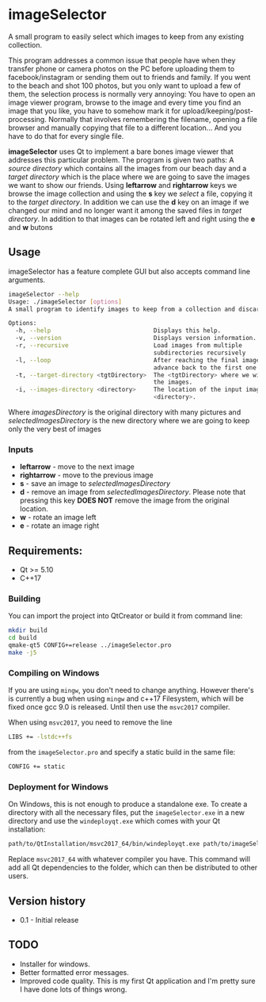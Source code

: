 # imageSelector
A small program to easily select which images to keep from any existing collection.

This program addresses a common issue that people have when they transfer phone or camera photos on the PC before uploading them to facebook/instagram or sending them out to friends and family. If you went to the beach and shot 100 photos, but you only want to upload a few of them, the selection process is normally very annoying: You have to open an image viewer program, browse to the image and every time you find an image that you like, you have to somehow mark it for upload/keeping/post-processing. Normally that involves remembering the filename, opening a file browser and manually copying that file to a different location... And you have to do that for every single file.

**imageSelector** uses Qt to implement a bare bones image viewer that addresses this particular problem. The program is given two paths: A *source directory* which contains all the images from our beach day and a *target directory* which is the place where we are going to save the images we want to show our friends. Using **leftarrow** and **rightarrow** keys we browse the image collection and using the **s** key we *select* a file, copying it to the *target directory*. In addition we can use the **d** key on an image if we changed our mind and no longer want it among the saved files in *target directory*. In addition to that images can be rotated left and right using the **e** and **w** butons

## Usage
imageSelector has a feature complete GUI but also accepts command line arguments.
```bash
imageSelector --help
Usage: ./imageSelector [options]
A small program to identify images to keep from a collection and discard others.

Options:
  -h, --help                             Displays this help.
  -v, --version                          Displays version information.
  -r, --recursive                        Load images from multiple
                                         subdirectories recursively
  -l, --loop                             After reaching the final image,
                                         advance back to the first one
  -t, --target-directory <tgtDirectory>  The <tgtDirectory> where we will keep
                                         the images.
  -i, --images-directory <directory>     The location of the input image
                                         <directory>.
```
Where *imagesDirectory* is the original directory with many pictures and *selectedImagesDirectory* is the new directory where we are going to keep only the very best of images
### Inputs
- **leftarrow** - move to the next image
- **rightarrow** - move to the previous image
- **s** - save an image to *selectedImagesDirectory*
- **d** - remove an image from *selectedImagesDirectory*. Please note that pressing this key **DOES NOT** remove the image from the original location.
- **w** - rotate an image left
- **e** - rotate an image right

## Requirements:
- Qt >= 5.10 
- C++17

### Building
You can import the project into QtCreator or build it from command line:
```bash
mkdir build
cd build
qmake-qt5 CONFIG+=release ../imageSelector.pro
make -j5
```

### Compiling on Windows
If you are using `mingw`, you don't need to change anything. However there's is currently a bug when using `mingw` and c++17 Filesystem, which will be fixed once gcc 9.0 is released. Until then use the `msvc2017` compiler.

When using `msvc2017`, you need to remove the line
```bash
LIBS += -lstdc++fs
```
from the `imageSelector.pro` and specify a static build in the same file:
```bash
CONFIG += static
```
### Deployment for Windows
On Windows, this is not enough to produce a standalone exe. To create a directory with all the necessary files, put the `imageSelector.exe` in a new directory and use the `windeployqt.exe` which comes with your Qt installation:
```bash
path/to/QtInstallation/msvc2017_64/bin/windeployqt.exe path/to/imageSelector.exe`
```
Replace `msvc2017_64` with whatever compiler you have. This command will add all Qt dependencies to the folder, which can then be distributed to other users.

## Version history
- 0.1 - Initial release

## TODO
- Installer for windows.
- Better formatted error messages.
- Improved code quality. This is my first Qt application and I'm pretty sure I have done lots of things wrong.
